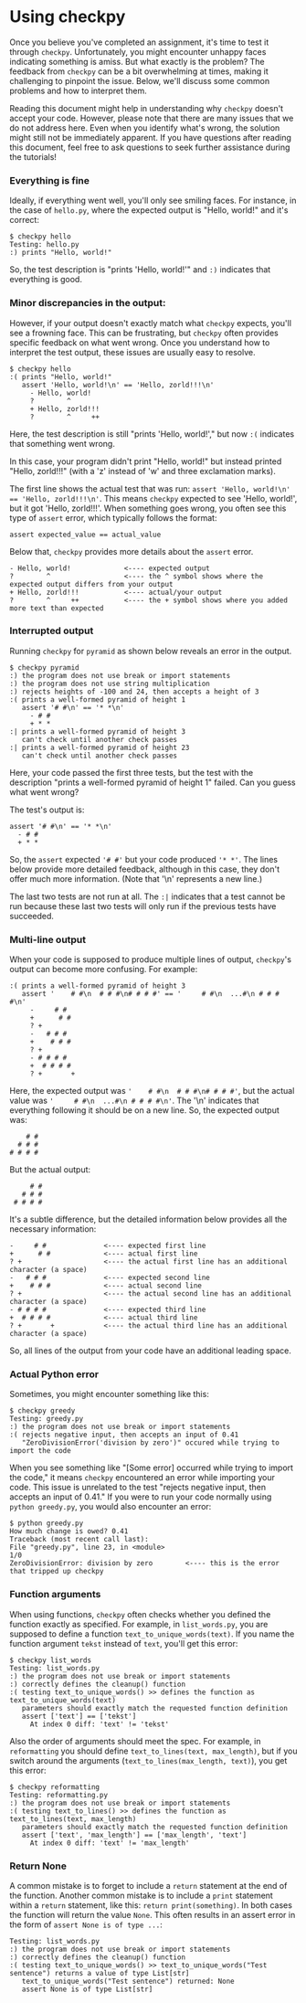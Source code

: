 # Using checkpy

Once you believe you've completed an assignment, it's time to test it through `checkpy`. Unfortunately, you might encounter unhappy faces indicating something is amiss. But what exactly is the problem? The feedback from `checkpy` can be a bit overwhelming at times, making it challenging to pinpoint the issue. Below, we'll discuss some common problems and how to interpret them.

Reading this document might help in understanding why `checkpy` doesn't accept your code. However, please note that there are many issues that we do not address here. Even when you identify what's wrong, the solution might still not be immediately apparent. If you have questions after reading this document, feel free to ask questions to seek further assistance during the tutorials!

### Everything is fine

Ideally, if everything went well, you'll only see smiling faces. For instance, in the case of `hello.py`, where the expected output is "Hello, world!" and it's correct:

  	$ checkpy hello
    Testing: hello.py
    :) prints "Hello, world!"

So, the test description is "prints 'Hello, world!'" and `:)` indicates that everything is good.

### Minor discrepancies in the output:

However, if your output doesn't exactly match what `checkpy` expects, you'll see a frowning face. This can be frustrating, but `checkpy` often provides specific feedback on what went wrong. Once you understand how to interpret the test output, these issues are usually easy to resolve.

    $ checkpy hello
    :( prints "Hello, world!"
       assert 'Hello, world!\n' == 'Hello, zorld!!!\n'
         - Hello, world!
         ?        ^
         + Hello, zorld!!!
         ?        ^     ++

Here, the test description is still "prints 'Hello, world!'," but now `:(` indicates that something went wrong.

In this case, your program didn't print "Hello, world!" but instead printed "Hello, zorld!!!" (with a 'z' instead of 'w' and three exclamation marks).

The first line shows the actual test that was run: `assert 'Hello, world!\n' == 'Hello, zorld!!!\n'`. This means `checkpy` expected to see 'Hello, world!', but it got 'Hello, zorld!!!'. When something goes wrong, you often see this type of `assert` error, which typically follows the format:

    assert expected_value == actual_value

Below that, `checkpy` provides more details about the `assert` error.

    - Hello, world!             <---- expected output
    ?        ^                  <---- the ^ symbol shows where the expected output differs from your output
    + Hello, zorld!!!           <---- actual/your output
    ?        ^     ++           <---- the + symbol shows where you added more text than expected


### Interrupted output

Running `checkpy` for `pyramid` as shown below reveals an error in the output.

    $ checkpy pyramid
    :) the program does not use break or import statements
    :) the program does not use string multiplication
    :) rejects heights of -100 and 24, then accepts a height of 3
    :( prints a well-formed pyramid of height 1
       assert '# #\n' == '* *\n'
         - # #
         + * *
    :| prints a well-formed pyramid of height 3
       can't check until another check passes
    :| prints a well-formed pyramid of height 23
       can't check until another check passes

 Here, your code passed the first three tests, but the test with the description "prints a well-formed pyramid of height 1" failed. Can you guess what went wrong?

 The test's output is:

    assert '# #\n' == '* *\n'
      - # #
      + * *

So, the `assert` expected `'# #'` but your code produced `'* *'`. The lines below provide more detailed feedback, although in this case, they don't offer much more information. (Note that '\n' represents a new line.)

The last two tests are not run at all. The `:|` indicates that a test cannot be run because these last two tests will only run if the previous tests have succeeded.

### Multi-line output

When your code is supposed to produce multiple lines of output, `checkpy`'s output can become more confusing. For example:


    :( prints a well-formed pyramid of height 3
       assert '    # #\n  # # #\n# # # #' == '     # #\n  ...#\n # # # #\n'
         -     # #
         +      # #
         ? +
         -   # # #
         +    # # #
         ? +
         - # # # #
         +  # # # #
         ? +       +


 Here, the expected output was `'    # #\n  # # #\n# # # #'`, but the actual value was `'     # #\n  ...#\n # # # #\n'`. The '\n' indicates that everything following it should be on a new line. So, the expected output was:

        # #
      # # #
    # # # #

But the actual output:

         # #
       # # #
     # # # #

It's a subtle difference, but the detailed information below provides all the necessary information:

    -     # #              <---- expected first line
    +      # #             <---- actual first line
    ? +                    <---- the actual first line has an additional character (a space)
    -   # # #              <---- expected second line
    +    # # #             <---- actual second line
    ? +                    <---- the actual second line has an additional character (a space)
    - # # # #              <---- expected third line
    +  # # # #             <---- actual third line
    ? +       +            <---- the actual third line has an additional character (a space)

So, all lines of the output from your code have an additional leading space.

### Actual Python error

Sometimes, you might encounter something like this:

    $ checkpy greedy
    Testing: greedy.py
    :) the program does not use break or import statements
    :( rejects negative input, then accepts an input of 0.41
       "ZeroDivisionError('division by zero')" occured while trying to import the code

When you see something like "[Some error] occurred while trying to import the code," it means `checkpy` encountered an error while importing your code. This issue is unrelated to the test "rejects negative input, then accepts an input of 0.41." If you were to run your code normally using `python greedy.py`, you would also encounter an error:

    $ python greedy.py
    How much change is owed? 0.41
    Traceback (most recent call last):
    File "greedy.py", line 23, in <module>
    1/0
    ZeroDivisionError: division by zero        <---- this is the error that tripped up checkpy


### Function arguments

When using functions, `checkpy` often checks whether you defined the function exactly as specified. For example, in `list_words.py`, you are supposed to define a function `text_to_unique_words(text)`. If you name the function argument `tekst` instead of `text`, you'll get this error:

    $ checkpy list_words
    Testing: list_words.py
    :) the program does not use break or import statements
    :) correctly defines the cleanup() function
    :( testing text_to_unique_words() >> defines the function as text_to_unique_words(text)
       parameters should exactly match the requested function definition
       assert ['text'] == ['tekst']
         At index 0 diff: 'text' != 'tekst'

Also the order of arguments should meet the spec. For example, in `reformatting` you should define `text_to_lines(text, max_length)`, but if you switch around the arguments (`text_to_lines(max_length, text)`), you get this error:

    $ checkpy reformatting
    Testing: reformatting.py
    :) the program does not use break or import statements
    :( testing text_to_lines() >> defines the function as text_to_lines(text, max_length)
       parameters should exactly match the requested function definition
       assert ['text', 'max_length'] == ['max_length', 'text']
         At index 0 diff: 'text' != 'max_length'

### Return None

A common mistake is to forget to include a `return` statement at the end of the function. Another common mistake is to include a `print` statement within a `return` statement, like this: `return print(something)`. In both cases the function will return the value `None`. This often results in an assert error in the form of `assert None is of type ...`:

    Testing: list_words.py
    :) the program does not use break or import statements
    :) correctly defines the cleanup() function
    :( testing text_to_unique_words() >> text_to_unique_words("Test sentence") returns a value of type List[str]
       text_to_unique_words("Test sentence") returned: None
       assert None is of type List[str]
